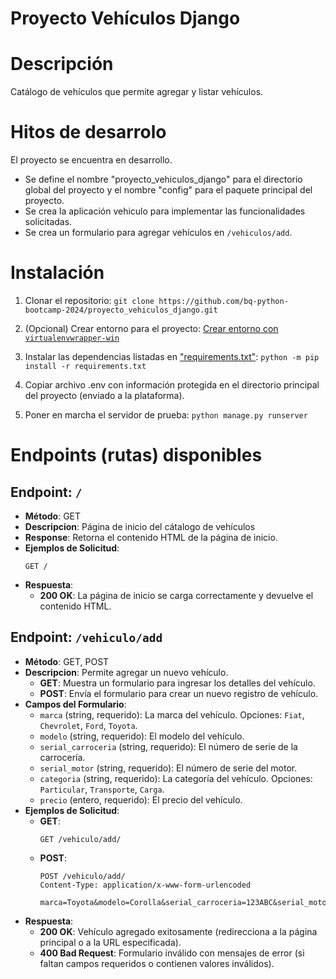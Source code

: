 # Proyecto Vehículos Django

# Descripción

Catálogo de vehículos que permite agregar y listar vehículos.

# Hitos de desarrolo

El proyecto se encuentra en desarrollo. 
- Se define el nombre "proyecto_vehiculos_django" para el directorio global del proyecto y el nombre "config" para el paquete principal del proyecto.
- Se crea la aplicación vehiculo para implementar las funcionalidades solicitadas.
- Se crea un formulario para agregar vehículos en `/vehiculos/add`.

# Instalación

1. Clonar el repositorio: `git clone https://github.com/bq-python-bootcamp-2024/proyecto_vehiculos_django.git`

2. (Opcional) Crear entorno para el proyecto: [Crear entorno con `virtualenvwrapper-win`](https://pypi.org/project/virtualenvwrapper-win/)
   
3.  Instalar las dependencias listadas en ["requirements.txt"](requirements.txt): `python -m pip install -r requirements.txt`

2. Copiar archivo .env con información protegida en el directorio principal del proyecto (enviado a la plataforma).

3. Poner en marcha el servidor de prueba: `python manage.py runserver`

# Endpoints (rutas) disponibles

## Endpoint: `/`
- **Método**: GET
- **Descripcion**: Página de inicio del cátalogo de vehículos
- **Response**: Retorna el contenido HTML de la página de inicio.
- **Ejemplos de Solicitud**:
  ```
  GET /
  ```
- **Respuesta**:
  - **200 OK**: La página de inicio se carga correctamente y devuelve el contenido HTML.

## Endpoint: `/vehiculo/add`
- **Método**: GET, POST
- **Descripcion**: Permite agregar un nuevo vehículo.
  - **GET**: Muestra un formulario para ingresar los detalles del vehículo.
  - **POST**: Envía el formulario para crear un nuevo registro de vehículo.
- **Campos del Formulario**:
  - `marca` (string, requerido): La marca del vehículo. Opciones: `Fiat`, `Chevrolet`, `Ford`, `Toyota`.
  - `modelo` (string, requerido): El modelo del vehículo.
  - `serial_carroceria` (string, requerido): El número de serie de la carrocería.
  - `serial_motor` (string, requerido): El número de serie del motor.
  - `categoria` (string, requerido): La categoría del vehículo. Opciones: `Particular`, `Transporte`, `Carga`.
  - `precio` (entero, requerido): El precio del vehículo.
- **Ejemplos de Solicitud**:
  - **GET**:
    ```
    GET /vehiculo/add/
    ```
  - **POST**:
    ```http
    POST /vehiculo/add/
    Content-Type: application/x-www-form-urlencoded

    marca=Toyota&modelo=Corolla&serial_carroceria=123ABC&serial_motor=456DEF&categoria=Particular&precio=20000
    ```
- **Respuesta**:
  - **200 OK**: Vehículo agregado exitosamente (redirecciona a la página principal o a la URL especificada).
  - **400 Bad Request**: Formulario inválido con mensajes de error (si faltan campos requeridos o contienen valores inválidos).